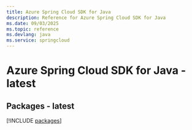 ```yaml
---
title: Azure Spring Cloud SDK for Java
description: Reference for Azure Spring Cloud SDK for Java
ms.date: 09/03/2025
ms.topic: reference
ms.devlang: java
ms.service: springcloud
---
```

# Azure Spring Cloud SDK for Java - latest
## Packages - latest
[!INCLUDE [packages](spring-cloud-index.md)]